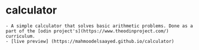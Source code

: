 # calculator
    - A simple calculator that solves basic arithmetic problems. Done as a part of the [odin project's](https://www.theodinproject.com/) curriculum.
    - [live preview] (https://mahmoodelsaayed.github.io/calculator)